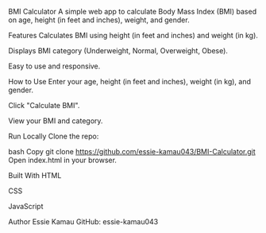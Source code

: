 BMI Calculator
A simple web app to calculate Body Mass Index (BMI) based on age, height (in feet and inches), weight, and gender.

Features
Calculates BMI using height (in feet and inches) and weight (in kg).

Displays BMI category (Underweight, Normal, Overweight, Obese).

Easy to use and responsive.

How to Use
Enter your age, height (in feet and inches), weight (in kg), and gender.

Click "Calculate BMI".

View your BMI and category.

Run Locally
Clone the repo:

bash
Copy
git clone https://github.com/essie-kamau043/BMI-Calculator.git
Open index.html in your browser.

Built With
HTML

CSS

JavaScript

Author
Essie Kamau
GitHub: essie-kamau043

